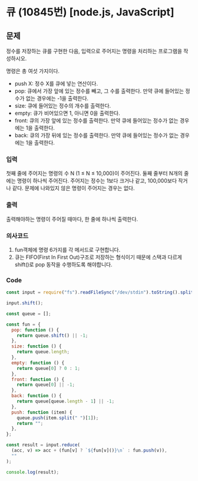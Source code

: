 # 큐 (10845번) [node.js, JavaScript]

## 문제

정수를 저장하는 큐를 구현한 다음, 입력으로 주어지는 명령을 처리하는 프로그램을 작성하시오.

명령은 총 여섯 가지이다.

- push X: 정수 X를 큐에 넣는 연산이다.
- pop: 큐에서 가장 앞에 있는 정수를 빼고, 그 수를 출력한다. 만약 큐에 들어있는 정수가 없는 경우에는 -1을 출력한다.
- size: 큐에 들어있는 정수의 개수를 출력한다.
- empty: 큐가 비어있으면 1, 아니면 0을 출력한다.
- front: 큐의 가장 앞에 있는 정수를 출력한다. 만약 큐에 들어있는 정수가 없는 경우에는 1을 출력한다.
- back: 큐의 가장 뒤에 있는 정수를 출력한다. 만약 큐에 들어있는 정수가 없는 경우에는 1을 출력한다.

### 입력

첫째 줄에 주어지는 명령의 수 N (1 ≤ N ≤ 10,000)이 주어진다.
둘째 줄부터 N개의 줄에는 명령이 하나씩 주어진다. 주어지는 정수는 1보다 크거나 같고, 100,000보다 작거나 같다. 문제에 나와있지 않은 명령이 주어지는 경우는 없다.

### 출력

출력해야하는 명령이 주어질 때마다, 한 줄에 하나씩 출력한다.

### 의사코드

1. fun객체에 명령 6가지를 각 메서드로 구현합니다.
2. 큐는 FIFO(First In First Out)구조로 저장하는 형식이기 때문에 스택과 다르게 shift()로 pop 동작을 수행하도록 해야합니다.

### Code

```js
const input = require("fs").readFileSync("/dev/stdin").toString().split("\n"); //입력메세지 받음

input.shift();

const queue = [];

const fun = {
  pop: function () {
    return queue.shift() || -1;
  },
  size: function () {
    return queue.length;
  },
  empty: function () {
    return queue[0] ? 0 : 1;
  },
  front: function () {
    return queue[0] || -1;
  },
  back: function () {
    return queue[queue.length - 1] || -1;
  },
  push: function (item) {
    queue.push(item.split(" ")[1]);
    return "";
  },
};

const result = input.reduce(
  (acc, v) => acc + (fun[v] ? `${fun[v]()}\n` : fun.push(v)),
  ""
);

console.log(result);
```
